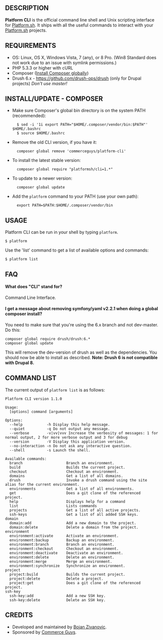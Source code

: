 DESCRIPTION
-----------

**Platform CLI** is the official command line shell and Unix scripting interface for [Platform.sh](https://platform.sh). It ships with all the useful commands to interact with your [Platform.sh](https://platform.sh) projects.

REQUIREMENTS
------------

* OS: Linux, OS X, Windows Vista, 7 (any), or 8 Pro. (Win8 Standard does not work due to an issue with symlink permissions.)
* PHP 5.3.3 or higher with cURL
* Composer ([Install Composer globally](http://getcomposer.org/doc/00-intro.md#system-requirements))
* Drush 6.x - https://github.com/drush-ops/drush (only for Drupal projects) *Don't use master!*

INSTALL/UPDATE - COMPOSER
-------------------------

* Make sure Composer's global bin directory is on the system PATH (recommended):

        $ sed -i '1i export PATH="$HOME/.composer/vendor/bin:$PATH"' $HOME/.bashrc
        $ source $HOME/.bashrc

* Remove the old CLI version, if you have it:

        composer global remove 'commerceguys/platform-cli'

* To install the latest stable version:

        composer global require "platformsh/cli=1.*"

* To update to a newer version:

        composer global update

* Add the `platform` command to your PATH (use your own path):

        export PATH=$PATH:$HOME/.composer/vendor/bin

USAGE
-----

Platform CLI can be run in your shell by typing `platform`.

    $ platform

Use the 'list' command to get a list of available options and commands:

    $ platform list

FAQ
------

#### What does "CLI" stand for?
Command Line Interface.

#### I get a message about removing symfony/yaml v2.2.1 when doing a global composer install?
You need to make sure that you're using the 6.x branch and not dev-master. Do this:

```
composer global require drush/drush:6.*
composer global update
```

This will remove the dev-version of drush as well as the dependencies. You should now be able to install as described. **Note: Drush 6 is not compatible with Drupal 8.**

COMMAND LIST
------------

The current output of `platform list` is as follows:

```
Platform CLI version 1.1.0

Usage:
  [options] command [arguments]

Options:
  --help           -h Display this help message.
  --quiet          -q Do not output any message.
  --verbose        -v|vv|vvv Increase the verbosity of messages: 1 for normal output, 2 for more verbose output and 3 for debug
  --version        -V Display this application version.
  --no-interaction -n Do not ask any interactive question.
  --shell          -s Launch the shell.

Available commands:
  branch                    Branch an environment.
  build                     Builds the current project.
  checkout                  Checkout an environment.
  domains                   Get a list of all domains.
  drush                     Invoke a drush command using the site alias for the current environment.
  environments              Get a list of all environments.
  get                       Does a git clone of the referenced project.
  help                      Displays help for a command
  list                      Lists commands
  projects                  Get a list of all active projects.
  ssh-keys                  Get a list of all added SSH keys.
domain
  domain:add                Add a new domain to the project.
  domain:delete             Delete a domain from the project.
environment
  environment:activate      Activate an environment.
  environment:backup        Backup an environment.
  environment:branch        Branch an environment.
  environment:checkout      Checkout an environment.
  environment:deactivate    Deactivate an environment.
  environment:delete        Delete an environment.
  environment:merge         Merge an environment.
  environment:synchronize   Synchronize an environment.
project
  project:build             Builds the current project.
  project:delete            Delete a project.
  project:get               Does a git clone of the referenced project.
ssh-key
  ssh-key:add               Add a new SSH key.
  ssh-key:delete            Delete an SSH key.
```

CREDITS
-----------

* Developed and maintained by [Bojan Zivanovic](https://github.com/bojanz).
* Sponsored by [Commerce Guys](https://commerceguys.com).
